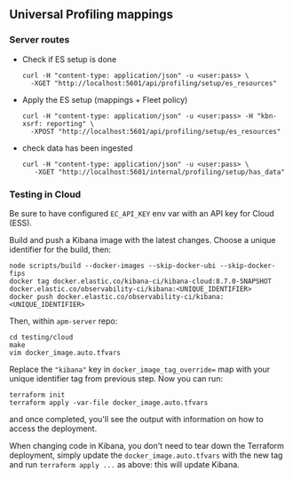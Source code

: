 ## Universal Profiling mappings

### Server routes

* Check if ES setup is done

      curl -H "content-type: application/json" -u <user:pass> \
        -XGET "http://localhost:5601/api/profiling/setup/es_resources"

* Apply the ES setup (mappings + Fleet policy)

      curl -H "content-type: application/json" -u <user:pass> -H "kbn-xsrf: reporting" \
        -XPOST "http://localhost:5601/api/profiling/setup/es_resources"

* check data has been ingested

      curl -H "content-type: application/json" -u <user:pass> \
         -XGET "http://localhost:5601/internal/profiling/setup/has_data"
    

### Testing in Cloud

Be sure to have configured `EC_API_KEY` env var with an API key for Cloud (ESS).

Build and push a Kibana image with the latest changes.
Choose a unique identifier for the build, then:

```
node scripts/build --docker-images --skip-docker-ubi --skip-docker-fips
docker tag docker.elastic.co/kibana-ci/kibana-cloud:8.7.0-SNAPSHOT docker.elastic.co/observability-ci/kibana:<UNIQUE_IDENTIFIER>
docker push docker.elastic.co/observability-ci/kibana:<UNIQUE_IDENTIFIER>
```

Then, within `apm-server` repo:

```
cd testing/cloud
make
vim docker_image.auto.tfvars
```

Replace the `"kibana"` key in `docker_image_tag_override=` map with your unique identifier tag from previous step.
Now you can run:

```
terraform init
terraform apply -var-file docker_image.auto.tfvars
```

and once completed, you'll see the output with information on how to access the deployment.

When changing code in Kibana, you don't need to tear down the Terraform deployment, simply update the `docker_image.auto.tfvars`
with the new tag and run `terraform apply ...` as above: this will update Kibana.
